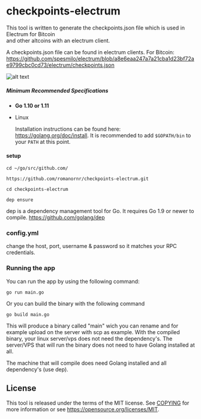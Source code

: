 # checkpoints-electrum

This tool is written to generate the checkpoints.json file which is used in Electrum for Bitcoin <br>
and other altcoins with an electrum client.

A checkpoints.json file can be found in electrum clients. For Bitcoin: https://github.com/spesmilo/electrum/blob/a8e6eaa247a7a21cba1d23bf72ae9799cbc0cd73/electrum/checkpoints.json

![alt text](https://github.com/romanornr/checkpoints-electrum/blob/master/Screenshot.png?raw=true)

##### Minimum Recommended Specifications

- **Go 1.10 or 1.11**
* Linux


  Installation instructions can be found here: https://golang.org/doc/install.
  It is recommended to add `$GOPATH/bin` to your `PATH` at this point.

#### setup
``cd ~/go/src/github.com/``

``https://github.com/romanornr/checkpoints-electrum.git``

``cd checkpoints-electrum``

``dep ensure`` 


dep is a dependency management tool for Go. It requires Go 1.9 or newer to compile.
https://github.com/golang/dep

### config.yml

change the host, port, username & password so it matches your RPC credentials. 

### Running the app

You can run the app by using the following command:

``go run main.go``

Or you can build the binary with the following command

``go build main.go``

This will produce a binary called "main" wich you can rename and for example upload 
on the server with scp as example. With the compiled binary, your linux
server/vps does not need the dependency's. The server/VPS that will run the binary
does not need to have Golang installed at all.

The machine that will compile does need Golang installed and all dependency's (use dep).

License
-------

This tool is released under the terms of the MIT license. See [COPYING](COPYING) for more
information or see https://opensource.org/licenses/MIT.
